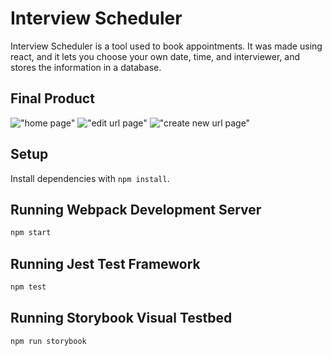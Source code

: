 # Interview Scheduler
Interview Scheduler is a tool used to book appointments. It was made using react, and it lets you choose your own date, time, and interviewer, and stores the information in a database. 
## Final Product

!["home page"](https://github.com/Yonin408/tinyapp/blob/master/docs/Url_Home_Page.png?raw=true)
!["edit url page"](https://github.com/Yonin408/tinyapp/blob/master/docs/url_edit_page.png?raw=true)
!["create new url page"](https://github.com/Yonin408/tinyapp/blob/master/docs/url_create_new_url_page.png?raw=true)

## Setup

Install dependencies with `npm install`.

## Running Webpack Development Server

```sh
npm start
```

## Running Jest Test Framework

```sh
npm test
```

## Running Storybook Visual Testbed

```sh
npm run storybook
```

